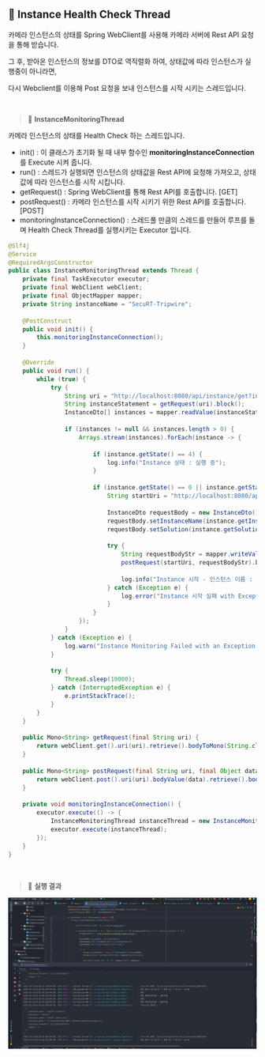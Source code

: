 ## 📘 Instance Health Check Thread

카메라 인스턴스의 상태를 Spring WebClient를 사용해 카메라 서버에 Rest API 요청을 통해 받습니다.

그 후, 받아온 인스턴스의 정보를 DTO로 역직렬화 하여, 상태값에 따라 인스턴스가 실행중이 아니라면,

다시 Webclient를 이용해 Post 요청을 보내 인스턴스를 시작 시키는 스레드입니다.

<br>  

> 📌 **InstanceMonitoringThread**

카메라 인스턴스의 상태를 Health Check 하는 스레드입니다.

- init() : 이 클래스가 초기화 될 때 내부 함수인 **monitoringInstanceConnection**를 Execute 시켜 줍니다.
- run() : 스레드가 실행되면 인스턴스의 상태값을 Rest API에 요청해 가져오고, 상태값에 따라 인스턴스를 시작 시킵니다.
- getRequest() : Spring WebClient를 통해 Rest API를 호출합니다. [GET]
- postRequest() : 카메라 인스턴스를 시작 시키기 위한 Rest API를 호출합니다. [POST]
- monitoringInstanceConnection() : 스레드풀 만큼의 스레드를 만들어 루프를 돌며 Health Check Thread를 실행시키는 Executor 입니다.

```java  
@Slf4j  
@Service  
@RequiredArgsConstructor  
public class InstanceMonitoringThread extends Thread {  
    private final TaskExecutor executor;  
    private final WebClient webClient;  
    private final ObjectMapper mapper;  
    private String instanceName = "SecuRT-Tripwire";  
  
    @PostConstruct  
    public void init() {  
        this.monitoringInstanceConnection();  
    }  
  
    @Override  
    public void run() {  
        while (true) {  
            try {  
                String uri = "http://localhost:8080/api/instance/get?instance_name=" + instanceName;  
                String instanceStatement = getRequest(uri).block();  
                InstanceDto[] instances = mapper.readValue(instanceStatement, InstanceDto[].class);  
  
                if (instances != null && instances.length > 0) {  
                    Arrays.stream(instances).forEach(instance -> {  
  
                        if (instance.getState() == 4) {  
                            log.info("Instance 상태 : 실행 중");  
                        }  
  
                        if (instance.getState() == 0 || instance.getState() == 1 || instance.getState() == 3 || instance.getState() == 5) {  
                            String startUri = "http://localhost:8080/api/instance/start";  
  
                            InstanceDto requestBody = new InstanceDto();  
                            requestBody.setInstanceName(instance.getInstanceName());  
                            requestBody.setSolution(instance.getSolution());  
  
                            try {  
                                String requestBodyStr = mapper.writeValueAsString(requestBody);  
                                postRequest(startUri, requestBodyStr).block();  
  
                                log.info("Instance 시작 - 인스턴스 이름 : {}", requestBody.getInstanceName());  
                            } catch (Exception e) {  
                                log.error("Instance 시작 실패 with Exception : {}", e.getMessage());  
                            }  
                        }  
                    });  
                }  
            } catch (Exception e) {  
                log.warn("Instance Monitoring Failed with an Exception : {}", e.getMessage());  
            }  
  
            try {  
                Thread.sleep(10000);  
            } catch (InterruptedException e) {  
                e.printStackTrace();  
            }  
        }  
    }  
  
    public Mono<String> getRequest(final String uri) {  
        return webClient.get().uri(uri).retrieve().bodyToMono(String.class);  
    }  
  
    public Mono<String> postRequest(final String uri, final Object data) {  
        return webClient.post().uri(uri).bodyValue(data).retrieve().bodyToMono(String.class);  
    }  
  
    private void monitoringInstanceConnection() {  
        executor.execute(() -> {  
            InstanceMonitoringThread instanceThread = new InstanceMonitoringThread(executor, webClient, mapper);  
            executor.execute(instanceThread);  
        });  
    }  
}
```  

<br>  

> 📌 **실행 결과**

![img](https://raw.githubusercontent.com/spacedustz/Obsidian-Image-Server/main/img2/h-thread.png)